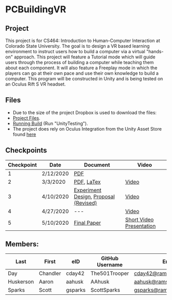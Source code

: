 # PCBuildingVR

## Project
This project is for CS464: Introduction to Human-Computer Interaction at Colorado State University.
The goal is to design a VR based learning environment to instruct users how to build a computer via a virtual "hands-on" approach. This project will feature a Tutorial mode which will guide users through the process of building a computer while teaching them about each component. It will also feature a Freeplay mode in which the players can go at their own pace and use their own knowledge to build a computer.
This program will be constructed in Unity and is being tested on an Oculus Rift S VR headset.


## Files
* Due to the size of the project Dropbox is used to download the files:
* [Project Files](https://www.dropbox.com/sh/jr580tuqv7bjtql/AADtyAylQfag7AfSFwKNCmAFa?dl=0).
* [Running Build](https://www.dropbox.com/sh/8voig4omfunbyub/AACqU4GyU-i7HljKjgJPUzyya?dl=0) (Run "UnityTesting").
* The project does rely on Oculus Integration from the Unity Asset Store found [here](https://assetstore.unity.com/packages/tools/integration/oculus-integration-82022)


## Checkpoints
| Checkpoint | Date | Document | Video |
| ---------- | ---- | ---------- | ----- |
| 1 | 2/12/2020 | [PDF](Documents/ProjectProposal.pdf) | |
| 2 | 3/3/2020 | [PDF](Documents/Checkpoint2.pdf), [LaTex](Documents/Checkpoint2LaTex.zip) | [Video]() |
| 3 | 4/10/2020 | [Experiment Design](Documents/ExperimentalDesign.pdf), [Proposal (Revised)](Documents/RevisedProjectProposal.pdf) | [Video](https://youtu.be/wBYwpUX8VgU) |
| 4 | 4/27/2020 | --- | [Video](https://youtu.be/iwn0IQIOS3k) |
| 5 | 5/10/2020 | [Final Paper]() | [Short Video]() [Presentation]() |


## Members:
| Last | First | eID | GitHub Username | Email |
|------|-------|-----|-----------------|-------|
| Day | Chandler | cday42 | The501Trooper | cday42@rams.colostate.edu |
| Huskerson | Aaron | aahusk | AAhusk | aahusk@rams.colostate.edu |
| Sparks | Scott | gsparks | ScottSparks | gsparks@rams.colostate.edu |
